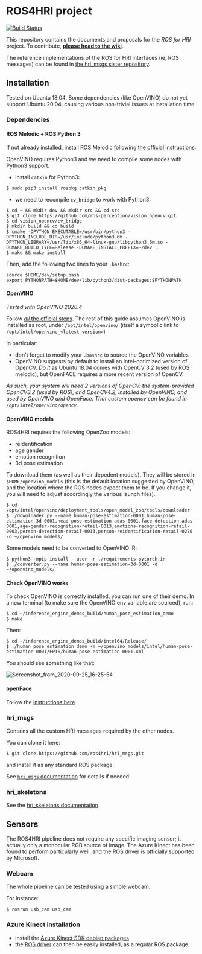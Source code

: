 ROS4HRI project
===============

[![Build Status](https://travis-ci.com/ros4hri/ros4hri.svg?branch=master)](https://travis-ci.com/ros4hri/ros4hri)

This repository contains the documents and proposals for the *ROS for HRI*
project. To contribute, **[please head to the
wiki](https://github.com/ros4hri/ros4hri/wiki)**.

The reference implementations of the ROS for HRI interfaces (ie, ROS messages)
can be found in [the hri_msgs sister repository](https://github.com/ros4hri/hri_msgs).

Installation
------------


Tested on Ubuntu 18.04. Some dependencies (like OpenVINO) do not yet support Ubuntu 20.04, causing various non-trivial issues at installation time.

### Dependencies


#### ROS Melodic + ROS Python 3

If not already installed, install ROS Melodic [following the official instructions](http://wiki.ros.org/Installation/Ubuntu).


OpenVINO requires Python3 and we need to compile some nodes with Python3 support.

- install `catkin` for Python3:
```
$ sudo pip3 install rospkg catkin_pkg
```

- we need to recompile `cv_bridge` to work with Python3:

```
$ cd ~ && mkdir dev && mkdir src && cd src
$ git clone https://github.com/ros-perception/vision_opencv.git
$ cd vision_opencv/cv_bridge
$ mkdir build && cd build
$ cmake -DPYTHON_EXECUTABLE=/usr/bin/python3 -DPYTHON_INCLUDE_DIR=/usr/include/python3.6m -DPYTHON_LIBRARY=/usr/lib/x86_64-linux-gnu/libpython3.6m.so -DCMAKE_BUILD_TYPE=Release -DCMAKE_INSTALL_PREFIX=~/dev ..
$ make && make install
```

Then, add the following two lines to your `.bashrc`:

```
source $HOME/dev/setup.bash
export PYTHONPATH=$HOME/dev/lib/python3/dist-packages:$PYTHONPATH
```

#### OpenVINO

*Tested with OpenVINO 2020.4*

Follow [*all* the official steps](https://docs.openvinotoolkit.org/2020.4/openvino_docs_install_guides_installing_openvino_linux.html). The rest of this guide assumes OpenVINO is installed as root, under `/opt/intel/openvino/` (itself a symbolic link to `/opt/intel/openvino_<latest version>`)

In particular:

- don't forget to modify your `.bashrc` to source the OpenVINO variables
- OpenVINO suggests by default to install an Intel-optimized version of OpenCV. *Do it* as Ubuntu 18.04 comes with OpenCV 3.2 (used by ROS melodic), but OpenFACE requires a more recent version of OpenCV.

*As such, your system will need 2 versions of OpenCV: the system-provided OpenCV3.2 (used by ROS), and OpenCV4.2, installed by OpenVINO, and used by OpenVINO and OpenFace. That custom opencv can be found in `/opt/intel/openvino/opencv`.*

#### OpenVINO models

ROS4HRI requires the following OpenZoo models:

- reidentification
- age gender
- emotion recognition
- 3d pose estimation

To download them (as well as their depedent models). They will be stored in `$HOME/openvino_models` (this is the default location suggested by OpenVINO, and the location where the ROS nodes expect them to be. If you change it, you will need to adjust accordingly the various launch files).

```
$ cd /opt/intel/openvino/deployment_tools/open_model_zoo/tools/downloader
$ ./downloader.py --name human-pose-estimation-0001,human-pose-estimation-3d-0001,head-pose-estimation-adas-0001,face-detection-adas-0001,age-gender-recognition-retail-0013,emotions-recognition-retail-0003,person-detection-retail-0013,person-reidentification-retail-0270 -o ~/openvino_models/
```

Some models need to be converted to OpenVINO IR:

```
$ python3 -mpip install --user -r ./requirements-pytorch.in
$ ./converter.py --name human-pose-estimation-3d-0001 -d ~/openvino_models/
```

#### Check OpenVINO works

To check OpenVINO is correctly installed, you can run one of their demo. In a new terminal (to make sure the OpenVINO env variable are sourced), run:

```
$ cd ~/inference_engine_demos_build/human_pose_estimation_demo
$ make
```
Then:
```
$ cd ~/inference_engine_demos_build/intel64/Release/
$ ./human_pose_estimation_demo -m ~/openvino_models/intel/human-pose-estimation-0001/FP16/human-pose-estimation-0001.xml
```

You should see something like that:

![Screenshot_from_2020-09-25_16-25-54](uploads/650d06f3835c4c2572bdfefb86e6ff28/Screenshot_from_2020-09-25_16-25-54.png)

#### openFace

Follow the [instructions here](https://github.com/TadasBaltrusaitis/OpenFace/wiki/Unix-Installation).


### hri_msgs


Contains all the custom HRI messages required by the other nodes.

You can clone it here:

```
$ git clone https://github.com/ros4hri/hri_msgs.git
```

and install it as any standard ROS package.

See [`hri_msgs` documentation](https://github.com/ros4hri/hri_msgs/blob/master/README.md#installation) for details if needed.

### hri_skeletons


See the [hri_skeletons documentation](https://github.com/ros4hri/hri_skeletons).


Sensors
-------

The ROS4HRI pipeline does not require any specific imaging sensor; it actually only a monocular RGB source of image. The Azure Kinect has been found to perform particularly well, and the ROS driver is officially supported by Microsoft.

### Webcam

The whole pipeline can be tested using a simple webcam.

For instance:

```
$ rosrun usb_cam usb_cam
```

### Azure Kinect installation


- install the [Azure Kinect SDK debian packages](https://github.com/microsoft/Azure-Kinect-Sensor-SDK/blob/develop/docs/usage.md#debian-package)
- the [ROS driver](https://github.com/microsoft/Azure_Kinect_ROS_Driver) can then be easily installed, as a regular ROS package.


